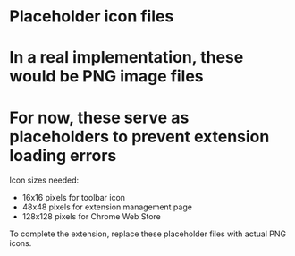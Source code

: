 # Placeholder icon files
# In a real implementation, these would be PNG image files
# For now, these serve as placeholders to prevent extension loading errors

Icon sizes needed:
- 16x16 pixels for toolbar icon
- 48x48 pixels for extension management page  
- 128x128 pixels for Chrome Web Store

To complete the extension, replace these placeholder files with actual PNG icons.